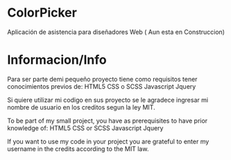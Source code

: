 # ColorPicker
Aplicación de  asistencia para diseñadores Web ( Aun esta en Construccion)
# Informacion/Info

Para ser parte demi pequeño proyecto tiene como requisitos tener conocimientos previos de: 
HTML5
CSS o SCSS
Javascript
Jquery

Si quiere utilizar mi codigo en sus proyecto se le agradece ingresar mi nombre de usuario en los creditos segun la ley MIT.

To be part of my small project, you have as prerequisites to have prior knowledge of:
HTML5
CSS or SCSS
Javascript
Jquery

If you want to use my code in your project you are grateful to enter my username in the credits according to the MIT law.
